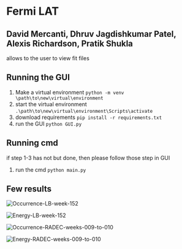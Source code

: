 # Fermi LAT 
## David Mercanti, Dhruv Jagdishkumar Patel, Alexis Richardson, Pratik Shukla
 
allows to the user to view fit files

## Running the GUI
1. Make a virtual environment
    `python -m venv \path\to\new\virtual\environment`
2. start the virtual environment
        `.\path\to\new\virtual\environment\Scripts\activate`
3. download requirements
    `pip install -r requirements.txt`
4. run the GUI
    `python GUI.py`
## Running cmd
if step 1-3 has not but done, then please follow those step in GUI
1. run the cmd
    `python main.py`
      
## Few results   
 ![Occurrence-LB-week-152](https://user-images.githubusercontent.com/34422998/161398673-18739a9e-5ca2-4d9e-91e5-ab7df79a6ec9.jpg)
  
 ![Energy-LB-week-152](https://user-images.githubusercontent.com/34422998/161398693-0f5a21f5-3b11-4b3b-8d97-bb0ae9b3304a.jpg)  
 
 ![Occurrence-RADEC-weeks-009-to-010](https://user-images.githubusercontent.com/34422998/161398709-59fa1820-2a90-4e61-a060-4ebe684fa5b2.jpg)  
 
 ![Energy-RADEC-weeks-009-to-010](https://user-images.githubusercontent.com/34422998/161398747-e0dec1fa-453f-4b78-98af-d49003149fb5.jpg)
